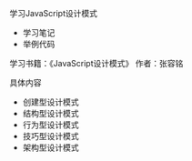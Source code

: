 学习JavaScript设计模式
* 学习笔记
* 举例代码

学习书籍：《JavaScript设计模式》 作者：张容铭

具体内容
* 创建型设计模式
* 结构型设计模式
* 行为型设计模式
* 技巧型设计模式
* 架构型设计模式